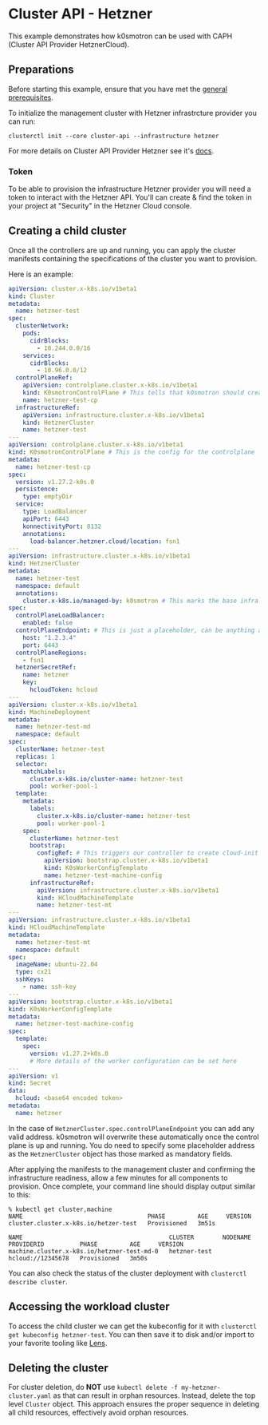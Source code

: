 # Cluster API - Hetzner

This example demonstrates how k0smotron can be used with CAPH (Cluster API Provider HetznerCloud).

## Preparations

Before starting this example, ensure that you have met the [general prerequisites](capi-examples.md#prerequisites).

To initialize the management cluster with Hetzner infrastrcture provider you can run:

```
clusterctl init --core cluster-api --infrastructure hetzner
```

For more details on Cluster API Provider Hetzner see it's [docs](https://github.com/syself/cluster-api-provider-hetzner/tree/main/docs).

### Token

To be able to provision the infrastructure Hetzner provider you will need a token to interact with the Hetzner API. You'll can create & find the token in your project at "Security" in the Hetzner Cloud console.

## Creating a child cluster

Once all the controllers are up and running, you can apply the cluster manifests containing the specifications of the cluster you want to provision.

Here is an example:

```yaml
apiVersion: cluster.x-k8s.io/v1beta1
kind: Cluster
metadata:
  name: hetzner-test
spec:
  clusterNetwork:
    pods:
      cidrBlocks:
        - 10.244.0.0/16
    services:
      cidrBlocks:
        - 10.96.0.0/12
  controlPlaneRef:
    apiVersion: controlplane.cluster.x-k8s.io/v1beta1
    kind: K0smotronControlPlane # This tells that k0smotron should create the controlplane
    name: hetzner-test-cp
  infrastructureRef:
    apiVersion: infrastructure.cluster.x-k8s.io/v1beta1
    kind: HetznerCluster
    name: hetzner-test
---
apiVersion: controlplane.cluster.x-k8s.io/v1beta1
kind: K0smotronControlPlane # This is the config for the controlplane
metadata:
  name: hetzner-test-cp
spec:
  version: v1.27.2-k0s.0
  persistence:
    type: emptyDir
  service:
    type: LoadBalancer
    apiPort: 6443
    konnectivityPort: 8132
    annotations:
      load-balancer.hetzner.cloud/location: fsn1
---
apiVersion: infrastructure.cluster.x-k8s.io/v1beta1
kind: HetznerCluster
metadata:
  name: hetzner-test
  namespace: default
  annotations:
    cluster.x-k8s.io/managed-by: k0smotron # This marks the base infra to be self managed. The value of the annotation is irrelevant, as long as there is a value.
spec:
  controlPlaneLoadBalancer:
    enabled: false
  controlPlaneEndpoint: # This is just a placeholder, can be anything as k0smotron will overwrite it
    host: "1.2.3.4"
    port: 6443
  controlPlaneRegions:
    - fsn1
  hetznerSecretRef:
    name: hetzner
    key:
      hcloudToken: hcloud
---
apiVersion: cluster.x-k8s.io/v1beta1
kind: MachineDeployment
metadata:
  name: hetnzer-test-md
  namespace: default
spec:
  clusterName: hetzner-test
  replicas: 1
  selector:
    matchLabels:
      cluster.x-k8s.io/cluster-name: hetzner-test
      pool: worker-pool-1
  template:
    metadata:
      labels:
        cluster.x-k8s.io/cluster-name: hetzner-test
        pool: worker-pool-1
    spec:
      clusterName: hetzner-test
      bootstrap:
        configRef: # This triggers our controller to create cloud-init secret
          apiVersion: bootstrap.cluster.x-k8s.io/v1beta1
          kind: K0sWorkerConfigTemplate
          name: hetzner-test-machine-config
      infrastructureRef:
        apiVersion: infrastructure.cluster.x-k8s.io/v1beta1
        kind: HCloudMachineTemplate
        name: hetzner-test-mt
---
apiVersion: infrastructure.cluster.x-k8s.io/v1beta1
kind: HCloudMachineTemplate
metadata:
  name: hetzner-test-mt
  namespace: default
spec:
  imageName: ubuntu-22.04
  type: cx21
  sshKeys:
    - name: ssh-key
---
apiVersion: bootstrap.cluster.x-k8s.io/v1beta1
kind: K0sWorkerConfigTemplate
metadata:
  name: hetzner-test-machine-config
spec:
  template:
    spec:
      version: v1.27.2+k0s.0
      # More details of the worker configuration can be set here
---
apiVersion: v1
kind: Secret
data:
  hcloud: <base64 encoded token>
metadata:
  name: hetzner
```

In the case of `HetznerCluster.spec.controlPlaneEndpoint` you can add any valid address. k0smotron will overwrite these automatically once the control plane is up and running. You do need to specify some placeholder address as the `HetznerCluster` object has those marked as mandatory fields.

After applying the manifests to the management cluster and confirming the infrastructure readiness, allow a few minutes for all components to provision. Once complete, your command line should display output similar to this:

```
% kubectl get cluster,machine
NAME                                   PHASE         AGE     VERSION
cluster.cluster.x-k8s.io/hetzer-test   Provisioned   3m51s

NAME                                         CLUSTER        NODENAME   PROVIDERID          PHASE         AGE     VERSION
machine.cluster.x-k8s.io/hetzner-test-md-0   hetzner-test              hcloud://12345678   Provisioned   3m50s
```

You can also check the status of the cluster deployment with `clusterctl describe cluster`.

## Accessing the workload cluster

To access the child cluster we can get the kubeconfig for it with `clusterctl get kubeconfig hetzner-test`. You can then save it to disk and/or import to your favorite tooling like [Lens](https://k8slens.dev).

## Deleting the cluster

For cluster deletion, do **NOT** use `kubectl delete -f my-hetzner-cluster.yaml` as that can result in orphan resources. Instead, delete the top level `Cluster` object. This approach ensures the proper sequence in deleting all child resources, effectively avoid orphan resources.
